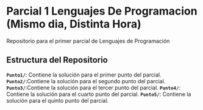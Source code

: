 # Parcial 1 Lenguajes De Programacion (Mismo dia, Distinta Hora)

Repositorio para el primer parcial de Lenguajes de Programación

## Estructura del Repositorio

**`Punto1/`**: Contiene la solución para el primer punto del parcial.
**`Punto2/`**:Contiene la solución para el segundo punto del parcial.
**`Punto3/`**:Contiene la solución para el tercer punto del parcial.
**`Punto4/`**: Contiene la solución para el cuarto punto del parcial.
**`Punto5/`**: Contiene la solución para el quinto punto del parcial.
